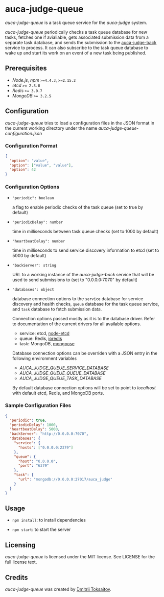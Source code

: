 auca-judge-queue
================

*auca-judge-queue* is a task queue service for the *auca-judge* system.

*auca-judge-queue* periodically checks a task queue database for new tasks,
fetches one if avialiable, gets associated submission data from a separate
task database, and sends the submission to the [auca-judge-back](https://github.com/toksaitov/auca-judge-agent)
service to process. It can also subscribe to the task queue database to wake up
and start its work on an event of a new task being published.

## Prerequisites

* *Node.js*, *npm* `>=4.4.3`, `>=2.15.2`
* *etcd* `>= 2.3.0`
* *Redis* `>= 3.0.7`
* *MongoDB* `>= 3.2.5`

## Configuration

*auca-judge-queue* tries to load a configuration files in the JSON format in the
current working directory under the name *auca-judge-queue-configuration.json*

### Configuration Format

```json
{
  "option": "value",
  "option": ["value", "value"],
  "option": 42
}
```

### Configuration Options

* `"periodic": boolean`

  a flag to enable periodic checks of the task queue (set to true by default)

* `"periodicDelay": number`

  time in milliseconds between task queue checks (set to 1000 by default)

* `"heartbeatDelay": number`

  time in milliseconds to send service discovery information to etcd (set to
  5000 by default)

* `"backServer": string`

  URL to a working instance of the *auca-judge-back* service that will be used
  to send submissions to (set to "0.0.0.0:7070" by default)

* `"databases": object`

  database connection options to the `service` database for service discovery
  and health checks, `queue` database for the task queue service, and `task`
  database to fetch submission data.

  Connection options passed mostly as it is to the database driver. Refer to
  documentation of the current drivers for all available options.

  * service: etcd, [node-etcd](https://github.com/stianeikeland/node-etcd)
  * queue: Redis, [ioredis](https://github.com/luin/ioredis)
  * task: MongoDB, [mongoose](https://github.com/Automattic/mongoose)

  Database connection options can be overriden with a JSON entry in the
  following environment variables

  * *AUCA_JUDGE_QUEUE_SERVICE_DATABASE*
  * *AUCA_JUDGE_QUEUE_QUEUE_DATABASE*
  * *AUCA_JUDGE_QUEUE_TASK_DATABASE*

  By default database connection options will be set to point to *localhost*
  with default etcd, Redis, and MongoDB ports.

### Sample Configuration Files

```json
{
  "periodic": true,
  "periodicDelay": 1000,
  "heartbeatDelay": 5000,
  "backServer": "http://0.0.0.0:7070",
  "databases": {
    "service": {
      "hosts": ["0.0.0.0:2379"]
    },
    "queue": {
      "host": "0.0.0.0",
      "port": "6379"
    },
    "task": {
      "url": "mongodb://0.0.0.0:27017/auca_judge"
    }
  }
}
```

## Usage

* `npm install`: to install dependencies

* `npm start`: to start the server

## Licensing

*auca-judge-queue* is licensed under the MIT license. See LICENSE for the full
license text.

## Credits

*auca-judge-queue* was created by [Dmitrii Toksaitov](https://github.com/toksaitov).
